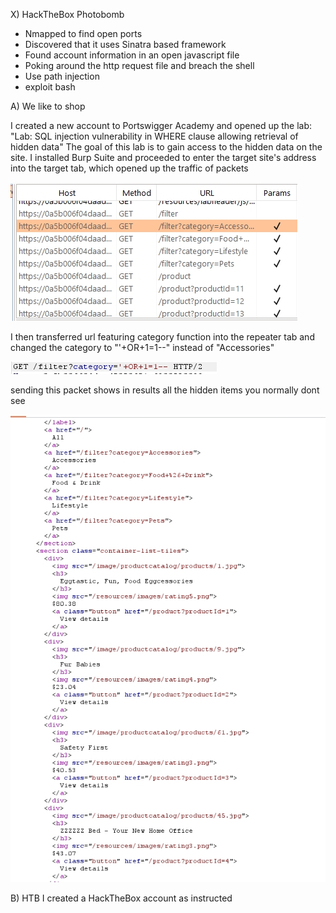 
X) HackTheBox Photobomb

- Nmapped to find open ports
- Discovered that it uses Sinatra based framework
- Found account information in an open javascript file
- Poking around the http request file and breach the shell
- Use path injection 
- exploit bash

A) We like to shop

I created a new account to  Portswigger Academy and opened up the lab: "Lab: SQL injection vulnerability in WHERE clause allowing retrieval of hidden data"
The goal of this lab is to gain access to the hidden data on the site.
I installed Burp Suite and proceeded to enter the target site's address into the target tab, which opened up the traffic of packets

![image](https://github.com/JoonasDemo/Tunkeutumistestaus/blob/main/Burp1.jpg)

I then transferred url featuring category function into the repeater tab and changed the category to "'+OR+1=1--" instead of "Accessories"

![image](https://github.com/JoonasDemo/Tunkeutumistestaus/blob/main/Burp2.jpg)

sending this packet shows in results all the hidden items you normally dont see


![image](https://github.com/JoonasDemo/Tunkeutumistestaus/blob/main/Burp3.jpg)

B) HTB
I created a HackTheBox account as instructed
